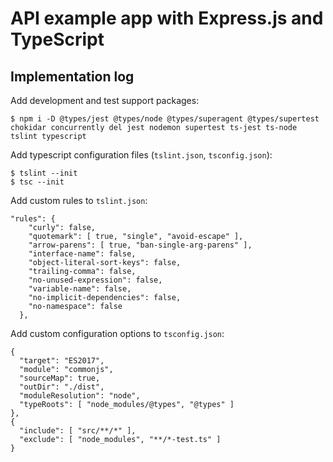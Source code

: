 # API example app with Express.js and TypeScript

## Implementation log

Add development and test support packages:

```
$ npm i -D @types/jest @types/node @types/superagent @types/supertest chokidar concurrently del jest nodemon supertest ts-jest ts-node tslint typescript
```

Add typescript configuration files (`tslint.json`, `tsconfig.json`):

```
$ tslint --init
$ tsc --init
```

Add custom rules to `tslint.json`:

```
"rules": {
    "curly": false,
    "quotemark": [ true, "single", "avoid-escape" ],
    "arrow-parens": [ true, "ban-single-arg-parens" ],
    "interface-name": false,
    "object-literal-sort-keys": false,
    "trailing-comma": false,
    "no-unused-expression": false,
    "variable-name": false,
    "no-implicit-dependencies": false,
    "no-namespace": false
  },
```

Add custom configuration options to `tsconfig.json`:

```
{
  "target": "ES2017",
  "module": "commonjs",
  "sourceMap": true,
  "outDir": "./dist",
  "moduleResolution": "node",
  "typeRoots": [ "node_modules/@types", "@types" ]
},
{
  "include": [ "src/**/*" ],
  "exclude": [ "node_modules", "**/*-test.ts" ]
}
```
